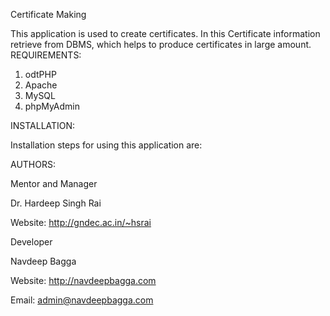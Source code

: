 Certificate Making

This application is used to create certificates. In this Certificate information retrieve from DBMS, which helps to produce certificates in large amount.
REQUIREMENTS:
1) odtPHP
2) Apache
3) MySQL
4) phpMyAdmin

INSTALLATION:

Installation steps for using this application are:


AUTHORS:

Mentor and Manager

Dr. Hardeep Singh Rai

Website: http://gndec.ac.in/~hsrai

Developer

Navdeep Bagga

Website: http://navdeepbagga.com

Email: admin@navdeepbagga.com

